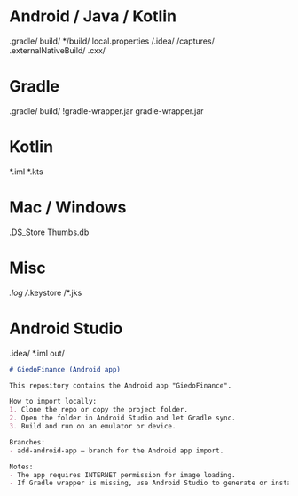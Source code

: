 # Android / Java / Kotlin
.gradle/
build/
*/build/
local.properties
/.idea/
/captures/
.externalNativeBuild/
.cxx/

# Gradle
.gradle/
build/
!gradle-wrapper.jar
gradle-wrapper.jar

# Kotlin
*.iml
*.kts

# Mac / Windows
.DS_Store
Thumbs.db

# Misc
*.log
/*.keystore
/*.jks

# Android Studio
.idea/
*.iml
out/
````markdown name=README.md
# GiedoFinance (Android app)

This repository contains the Android app "GiedoFinance".

How to import locally:
1. Clone the repo or copy the project folder.
2. Open the folder in Android Studio and let Gradle sync.
3. Build and run on an emulator or device.

Branches:
- add-android-app — branch for the Android app import.

Notes:
- The app requires INTERNET permission for image loading.
- If Gradle wrapper is missing, use Android Studio to generate or install Gradle.
